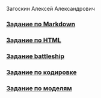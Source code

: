 Загоскин Алексей Александрович
### [Задание по Markdown](ABOUT_md.md)
### [Задание по HTML](ABOUT_html.html)
### [Задание battleship](battleship.html)
### [Задание по кодировке](task4.md)
### [Задание по моделям](MODELS.md)
